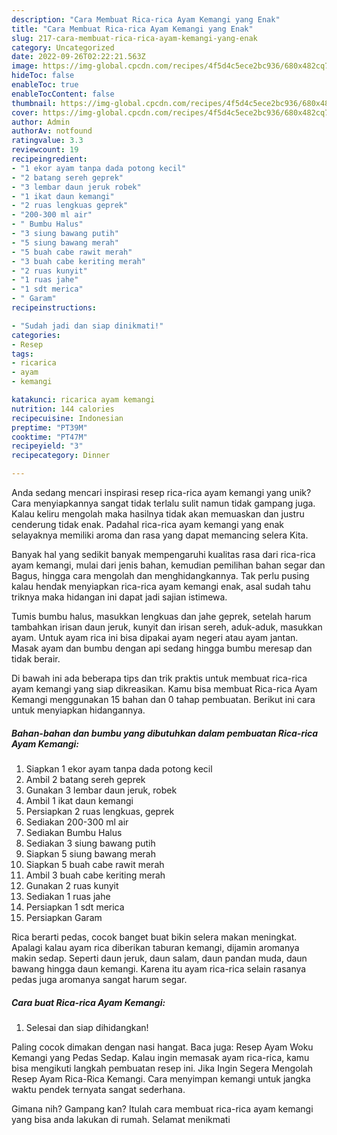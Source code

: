 ```yaml
---
description: "Cara Membuat Rica-rica Ayam Kemangi yang Enak"
title: "Cara Membuat Rica-rica Ayam Kemangi yang Enak"
slug: 217-cara-membuat-rica-rica-ayam-kemangi-yang-enak
category: Uncategorized
date: 2022-09-26T02:22:21.563Z
image: https://img-global.cpcdn.com/recipes/4f5d4c5ece2bc936/680x482cq70/rica-rica-ayam-kemangi-foto-resep-utama.jpg
hideToc: false
enableToc: true
enableTocContent: false
thumbnail: https://img-global.cpcdn.com/recipes/4f5d4c5ece2bc936/680x482cq70/rica-rica-ayam-kemangi-foto-resep-utama.jpg
cover: https://img-global.cpcdn.com/recipes/4f5d4c5ece2bc936/680x482cq70/rica-rica-ayam-kemangi-foto-resep-utama.jpg
author: Admin
authorAv: notfound
ratingvalue: 3.3
reviewcount: 19
recipeingredient:
- "1 ekor ayam tanpa dada potong kecil"
- "2 batang sereh geprek"
- "3 lembar daun jeruk robek"
- "1 ikat daun kemangi"
- "2 ruas lengkuas geprek"
- "200-300 ml air"
- " Bumbu Halus"
- "3 siung bawang putih"
- "5 siung bawang merah"
- "5 buah cabe rawit merah"
- "3 buah cabe keriting merah"
- "2 ruas kunyit"
- "1 ruas jahe"
- "1 sdt merica"
- " Garam"
recipeinstructions:

- "Sudah jadi dan siap dinikmati!"
categories:
- Resep
tags:
- ricarica
- ayam
- kemangi

katakunci: ricarica ayam kemangi 
nutrition: 144 calories
recipecuisine: Indonesian
preptime: "PT39M"
cooktime: "PT47M"
recipeyield: "3"
recipecategory: Dinner

---
```





Anda sedang mencari inspirasi resep rica-rica ayam kemangi yang unik? Cara menyiapkannya sangat tidak terlalu sulit namun tidak gampang juga. Kalau keliru mengolah maka hasilnya tidak akan memuaskan dan justru cenderung tidak enak. Padahal rica-rica ayam kemangi yang enak selayaknya memiliki aroma dan rasa yang dapat memancing selera Kita.





Banyak hal yang sedikit banyak mempengaruhi kualitas rasa dari rica-rica ayam kemangi, mulai dari jenis bahan, kemudian pemilihan bahan segar dan Bagus, hingga cara mengolah dan menghidangkannya. Tak perlu pusing kalau hendak menyiapkan rica-rica ayam kemangi enak,      asal sudah tahu triknya maka hidangan ini dapat jadi sajian istimewa.














Tumis bumbu halus, masukkan lengkuas dan jahe geprek, setelah harum tambahkan irisan daun jeruk, kunyit dan irisan sereh, aduk-aduk, masukkan ayam. Untuk ayam rica ini bisa dipakai ayam negeri atau ayam jantan. Masak ayam dan bumbu dengan api sedang hingga bumbu meresap dan tidak berair.






Di bawah ini ada beberapa tips dan trik praktis untuk membuat rica-rica ayam kemangi yang siap dikreasikan. Kamu bisa membuat Rica-rica Ayam Kemangi menggunakan 15 bahan dan 0 tahap pembuatan. Berikut ini cara untuk menyiapkan hidangannya.

<!--inarticleads1-->

##### Bahan-bahan dan bumbu yang dibutuhkan dalam pembuatan Rica-rica Ayam Kemangi:

1. Siapkan 1 ekor ayam tanpa dada potong kecil
1. Ambil 2 batang sereh geprek
1. Gunakan 3 lembar daun jeruk, robek
1. Ambil 1 ikat daun kemangi
1. Persiapkan 2 ruas lengkuas, geprek
1. Sediakan 200-300 ml air
1. Sediakan  Bumbu Halus
1. Sediakan 3 siung bawang putih
1. Siapkan 5 siung bawang merah
1. Siapkan 5 buah cabe rawit merah
1. Ambil 3 buah cabe keriting merah
1. Gunakan 2 ruas kunyit
1. Sediakan 1 ruas jahe
1. Persiapkan 1 sdt merica
1. Persiapkan  Garam


Rica berarti pedas, cocok banget buat bikin selera makan meningkat. Apalagi kalau ayam rica diberikan taburan kemangi, dijamin aromanya makin sedap. Seperti daun jeruk, daun salam, daun pandan muda, daun bawang hingga daun kemangi. Karena itu ayam rica-rica selain rasanya pedas juga aromanya sangat harum segar. 

<!--inarticleads2-->

##### Cara buat Rica-rica Ayam Kemangi:


1. Selesai dan siap dihidangkan!

Paling cocok dimakan dengan nasi hangat. Baca juga: Resep Ayam Woku Kemangi yang Pedas Sedap. Kalau ingin memasak ayam rica-rica, kamu bisa mengikuti langkah pembuatan resep ini. Jika Ingin Segera Mengolah Resep Ayam Rica-Rica Kemangi. Cara menyimpan kemangi untuk jangka waktu pendek ternyata sangat sederhana. 

Gimana nih? Gampang kan? Itulah cara membuat rica-rica ayam kemangi yang bisa anda lakukan di rumah. Selamat menikmati
